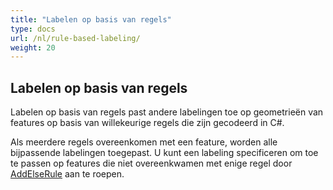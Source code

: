 ```yaml
---
title: "Labelen op basis van regels"
type: docs
url: /nl/rule-based-labeling/
weight: 20
---
```


## **Labelen op basis van regels**
Labelen op basis van regels past andere labelingen toe op geometrieën van features op basis van willekeurige regels die zijn gecodeerd in C#.

Als meerdere regels overeenkomen met een feature, worden alle bijpassende labelingen toegepast. U kunt een labeling specificeren om toe te passen op features die niet overeenkwamen met enige regel door [AddElseRule](https://reference.aspose.com/gis/net/aspose.gis.rendering.labelings/rulebasedlabeling/methods/addelserule) aan te roepen.

